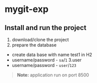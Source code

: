# mygit-exp

## Install and run the project 
1. download/clone the project 
2. prepare the database
  * create data base with name test1 in H2
  * username/password - `sa`/`1`
3.user
  * username/password - `user`/`123`
> **Note:** application run on port 8500



